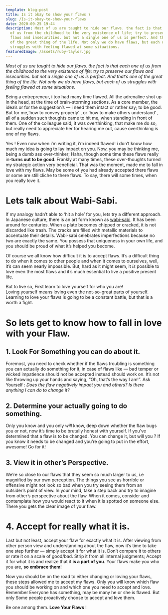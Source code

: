 ```yaml
---
template: blog-post
title: Is it okay to show your flaws ?
slug: /Is-it-okay-to-show-your-flaws
date: 2020-09-25 19:44
description: Most of us are taught to hide our flaws. the fact is that each one
  of us from the childhood to the very existence of life; try to preserve our
  flaws and insecurities. but not a single one of us is perfect. And that’s one
  of the great thing of the life. Not only we do have flaws, but each of us
  struggles with feeling flawed at some situations.
featuredImage: /assets/ruby-taylor.jpg
---
```

<!--StartFragment-->

*Most of us are taught to hide our flaws. the fact is that each one of us from the childhood to the very existence of life; try to preserve our flaws and insecurities. but not a single one of us is perfect. And that’s one of the great thing of the life. Not only we do have flaws, but each of us struggles with feeling flawed at some situations.*

<!--EndFragment-->

<!--StartFragment-->

Being a entrepreneur, i too had many time flawed. All the adrenaline shot up in the head, at the time of brain-storming sections. As a core member, the idea’s or for the suggestion’s — i need them intact or rather say; to be good. But for me,‘how to convey properly’ , or ‘how to make others understand’ , all of a sudden such thoughts came to hit me, when standing in front of them. One of the colleague said, it was overthinking, that make me do so, but really need to appreciate her for hearing me out, cause overthinking is one of my flaws.

Yes ! Even now when i’m writing it, i’m indeed flawed! i don’t know how much my idea is going to lay impact on you. Now, you may be thinking me, being a dumb ass over-thinker; Haha, though some time these flaws really in-**turns out to be good**. Frankly at many times, these over-thoughts turned my strategic action very beneficial. That was the moment, made me to fall in love with my flaws. May be some of you had already accepted there flaws or some are still cliche to there flaws. To say, there will some times, when you really love it.

<!--EndFragment-->

<!--StartFragment-->

# Lets talk about Wabi-Sabi.

If my analogy hadn’t able to ‘hit a hole’ for you, lets try a different approach.\
In Japanese culture, there is an art form known as [wabi-sabi](https://www.utne.com/mind-and-body/wabi-sabi). It has been around for centuries. When a plate becomes chipped or cracked, it is not discarded like trash. The cracks are filled with metallic materials to accentuate their details. Wabi-sabi celebrates imperfections because no two are exactly the same. You possess that uniqueness in your own life, and you should be proud of what it’s helped you become.

Of course we all know how difficult it is to accept flaws. It’s a difficult thing to do when it comes to other people and when it comes to ourselves, well, it’s can seem nearly impossible. But, hard as it might seem, it *is* possible to love even the most flaws and it’s much essential to live a positive present life.

<!--EndFragment-->

<!--StartFragment-->

But to live so, First learn to love yourself for who you are!\
Loving yourself means loving even the not-so-great parts of yourself. Learning to love your flaws is going to be a constant battle, but that is a worth a fight.

# So lets get to know how to fall in love with your Flaw.

## 1. Look For Something you can do about it.

Foremost, you need to check whether if the flaws troubling is something you can actually do something for it, in case of flaws like — bad temper or wicked impatience should not be accepted instead should work on. It’s not like throwing up your hands and saying, “Oh, that’s the way I am!”. Ask Yourself : *Does the flaw negatively impact you and others? Is there anything I can do to change it?*

## 2. Determine your actually going to do something.

Only you know and you only *will* know, deep down whether the flaw bugs you or not, now it’s time to be brutally honest with yourself. If you’ve determined that a flaw is to be changed. You can change it, but will you ? If you know it needs to be changed and you’re going to put in the effort, awesome! Go for it!

## 3. View it in other’s Perspective.

We’re so close to our flaws that they seem so much larger to us, i.e magnified by our own perception. The things you see as horrible or offensive might not look so bad when you try seeing them from an outsider’s point of view. In your mind, take a step back and try to imagine from other’s perspective about the flaw. When it comes, consider and contemplate how you would react to it when it is spotted on someone else. There you gets the clear image of your flaw.

# 4. Accept for really what it is.

Last but not least, accept your flaw for exactly what it is. After viewing from other person view and understanding about the flaw, now it’s time to take one step further — simply accept it for what it is. Don’t compare it to others or rate it on a scale of good/bad. Strip it from all internal judgments; Accept it for what it is and realize that it **is a part of you**. Your flaws make you who you are, **so embrace them**!

Now you should be on the road to either changing or loving your flaws, these steps allowed me to accept my flaws. Only you will know which flaw you should be working on and which one you need to accept and love. Remember Everyone has something, may be many he or she is flawed. But only Some people proactively choose to accept and love them.

Be one among them. **Love Your Flaws** !

<!--EndFragment-->